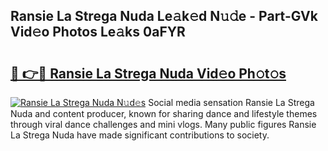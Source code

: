 ## Ransie La Strega Nuda Le𝚊k𝚎d N𝚞𝚍e - Part-GVk Vid𝚎o Photos Le𝚊ks 0aFYR

# <h2><a href="http://fbdho9.evod.top/?m=Ransie+La+Strega+Nuda">🔗 👉🔴 Ransie La Strega Nuda Vid𝚎o Ph𝚘t𝚘s</a></h2>

[![Ransie La Strega Nuda N𝚞d𝚎s](https://i.imgur.com/8V9OHl7.gif)](http://fbdho9.evod.top/?m=Ransie+La+Strega+Nuda)
Social media sensation Ransie La Strega Nuda and content producer, known for sharing dance and lifestyle themes through viral dance challenges and mini vlogs. Many public figures Ransie La Strega Nuda have made significant contributions to society. 
